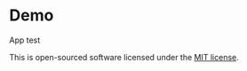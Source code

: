 # Demo

App test

This is open-sourced software licensed under the [MIT license](http://opensource.org/licenses/MIT).
